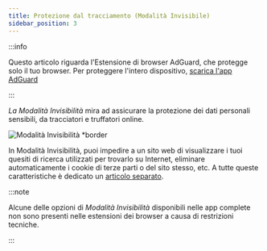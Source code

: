 ```yaml
---
title: Protezione dal tracciamento (Modalità Invisibile)
sidebar_position: 3
---
```


:::info

Questo articolo riguarda l'Estensione di browser AdGuard, che protegge solo il tuo browser. Per proteggere l'intero dispositivo, [scarica l'app AdGuard](https://agrd.io/download-kb-adblock)

:::

_La Modalità Invisibilità_ mira ad assicurare la protezione dei dati personali sensibili, da tracciatori e truffatori online.

![Modalità Invisibilità \*border](https://cdn.adtidy.org/content/Kb/ad_blocker/browser_extension/ad_blocker_browser_extension_stealth_mode.png)

In Modalità Invisibilità, puoi impedire a un sito web di visualizzare i tuoi quesiti di ricerca utilizzati per trovarlo su Internet, eliminare automaticamente i cookie di terze parti o del sito stesso, etc. A tutte queste caratteristiche è dedicato un [articolo separato](/general/stealth-mode).

:::note

Alcune delle opzioni di _Modalità Invisibilità_ disponibili nelle app complete non sono presenti nelle estensioni dei browser a causa di restrizioni tecniche.

:::
